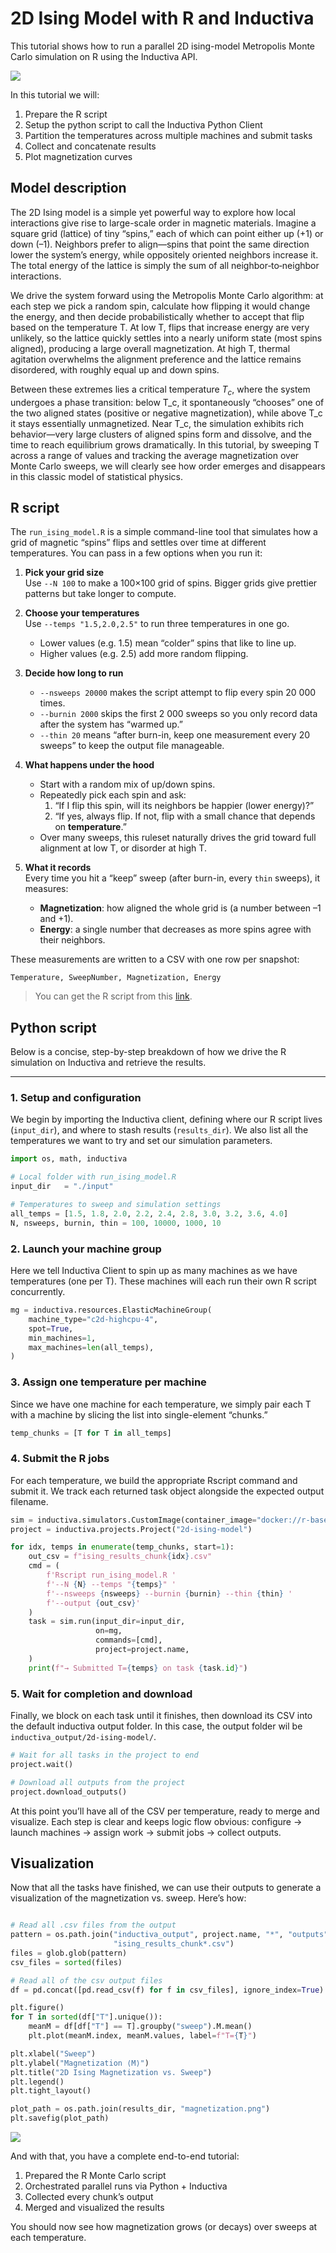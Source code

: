 # 2D Ising Model with R and Inductiva

This tutorial shows how to run a parallel 2D ising-model Metropolis Monte Carlo simulation on R using the Inductiva API. 

<img src=_static/animation.gif></img>


In this tutorial we will: 

1. Prepare the R script
2. Setup the python script to call the Inductiva Python Client
3. Partition the temperatures across multiple machines and submit tasks
4. Collect and concatenate results
5. Plot magnetization curves


## Model description

The 2D Ising model is a simple yet powerful way to explore how local interactions give rise to large-scale order in magnetic materials. Imagine a square grid (lattice) of tiny “spins,” each of which can point either up (+1) or down (–1). Neighbors prefer to align—spins that point the same direction lower the system’s energy, while oppositely oriented neighbors increase it. The total energy of the lattice is simply the sum of all neighbor‐to‐neighbor interactions.

We drive the system forward using the Metropolis Monte Carlo algorithm: at each step we pick a random spin, calculate how flipping it would change the energy, and then decide probabilistically whether to accept that flip based on the temperature T. At low T, flips that increase energy are very unlikely, so the lattice quickly settles into a nearly uniform state (most spins aligned), producing a large overall magnetization. At high T, thermal agitation overwhelms the alignment preference and the lattice remains disordered, with roughly equal up and down spins.

Between these extremes lies a critical temperature $T_c$, where the system undergoes a phase transition: below T_c, it spontaneously “chooses” one of the two aligned states (positive or negative magnetization), while above T_c it stays essentially unmagnetized. Near T_c, the simulation exhibits rich behavior—very large clusters of aligned spins form and dissolve, and the time to reach equilibrium grows dramatically. In this tutorial, by sweeping T across a range of values and tracking the average magnetization over Monte Carlo sweeps, we will clearly see how order emerges and disappears in this classic model of statistical physics.

## R script

The `run_ising_model.R` is a simple command-line tool that simulates how a grid of magnetic “spins” flips and settles over time at different temperatures. You can pass in a few options when you run it:

1. **Pick your grid size**  
   Use `--N 100` to make a 100×100 grid of spins. Bigger grids give prettier patterns but take longer to compute.

2. **Choose your temperatures**  
   Use `--temps "1.5,2.0,2.5"` to run three temperatures in one go.  
   - Lower values (e.g. 1.5) mean “colder” spins that like to line up.  
   - Higher values (e.g. 2.5) add more random flipping.

3. **Decide how long to run**  
   - `--nsweeps 20000` makes the script attempt to flip every spin 20 000 times.  
   - `--burnin 2000` skips the first 2 000 sweeps so you only record data after the system has “warmed up.”  
   - `--thin 20` means “after burn-in, keep one measurement every 20 sweeps” to keep the output file manageable.

4. **What happens under the hood**  
   - Start with a random mix of up/down spins.  
   - Repeatedly pick each spin and ask:  
     1. “If I flip this spin, will its neighbors be happier (lower energy)?”  
     2. “If yes, always flip. If not, flip with a small chance that depends on **temperature**.”  
   - Over many sweeps, this ruleset naturally drives the grid toward full alignment at low T, or disorder at high T.

5. **What it records**  
   Every time you hit a “keep” sweep (after burn-in, every `thin` sweeps), it measures:  
   - **Magnetization**: how aligned the whole grid is (a number between –1 and +1).  
   - **Energy**: a single number that decreases as more spins agree with their neighbors.  

These measurements are written to a CSV with one row per snapshot:

`Temperature, SweepNumber, Magnetization, Energy`

> You can get the R script from this [link](bring-your-own-software/_static/run_ising_model.R).

## Python script

Below is a concise, step-by-step breakdown of how we drive the R simulation on Inductiva and retrieve the results.

---

### 1. Setup and configuration

We begin by importing the Inductiva client, defining where our R script lives (`input_dir`), and where to stash results (`results_dir`). We also list all the temperatures we want to try and set our simulation parameters.

```python
import os, math, inductiva

# Local folder with run_ising_model.R
input_dir   = "./input"

# Temperatures to sweep and simulation settings
all_temps = [1.5, 1.8, 2.0, 2.2, 2.4, 2.8, 3.0, 3.2, 3.6, 4.0]
N, nsweeps, burnin, thin = 100, 10000, 1000, 10
```

### 2. Launch your machine group

Here we tell Inductiva Client to spin up as many machines as we have temperatures (one per T). These machines will each run their own R script concurrently.

```python
mg = inductiva.resources.ElasticMachineGroup(
    machine_type="c2d-highcpu-4",
    spot=True,
    min_machines=1,
    max_machines=len(all_temps),
)
```

### 3. Assign one temperature per machine

Since we have one machine for each temperature, we simply pair each T with a machine by slicing the list into single-element “chunks.”

```python
temp_chunks = [T for T in all_temps]
```

### 4. Submit the R jobs

For each temperature, we build the appropriate Rscript command and submit it. We track each returned task object alongside the expected output filename.


```python
sim = inductiva.simulators.CustomImage(container_image="docker://r-base:latest")
project = inductiva.projects.Project("2d-ising-model")

for idx, temps in enumerate(temp_chunks, start=1):
    out_csv = f"ising_results_chunk{idx}.csv"
    cmd = (
        f'Rscript run_ising_model.R '
        f'--N {N} --temps "{temps}" '
        f'--nsweeps {nsweeps} --burnin {burnin} --thin {thin} '
        f'--output {out_csv}'
    )
    task = sim.run(input_dir=input_dir, 
                   on=mg, 
                   commands=[cmd],
                   project=project.name,
    )
    print(f"→ Submitted T={temps} on task {task.id}")
```

### 5. Wait for completion and download

Finally, we block on each task until it finishes, then download its CSV into the default inductiva output folder.
In this case, the output folder wil be `inductiva_output/2d-ising-model/`.


```python
# Wait for all tasks in the project to end
project.wait()

# Download all outputs from the project
project.download_outputs()
```

At this point you’ll have all of the CSV per temperature, ready to merge and visualize. Each step is clear and keeps logic flow obvious: configure → launch machines → assign work → submit jobs → collect outputs.


## Visualization

Now that all the tasks have finished, we can use their outputs to generate a visualization of the magnetization vs. sweep. Here’s how:

```python

# Read all .csv files from the output
pattern = os.path.join("inductiva_output", project.name, "*", "outputs",
                       "ising_results_chunk*.csv")
files = glob.glob(pattern)
csv_files = sorted(files)

# Read all of the csv output files
df = pd.concat([pd.read_csv(f) for f in csv_files], ignore_index=True)

plt.figure()
for T in sorted(df["T"].unique()):
    meanM = df[df["T"] == T].groupby("sweep").M.mean()
    plt.plot(meanM.index, meanM.values, label=f"T={T}")

plt.xlabel("Sweep")
plt.ylabel("Magnetization ⟨M⟩")
plt.title("2D Ising Magnetization vs. Sweep")
plt.legend()
plt.tight_layout()

plot_path = os.path.join(results_dir, "magnetization.png")
plt.savefig(plot_path)
```


<img src=_static/magnetization.png></img>


And with that, you have a complete end-to-end tutorial:

1. Prepared the R Monte Carlo script
2. Orchestrated parallel runs via Python + Inductiva
3. Collected every chunk’s output
4. Merged and visualized the results

You should now see how magnetization grows (or decays) over sweeps at each temperature.
